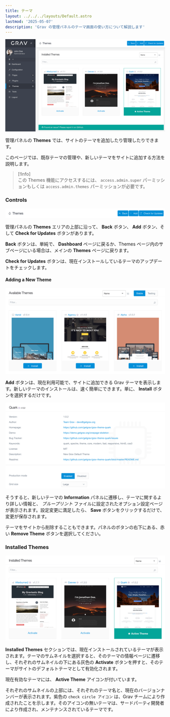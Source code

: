 ```yaml
---
title: テーマ
layout: ../../../layouts/Default.astro
lastmod: '2025-05-07'
description: 'Grav の管理パネルのテーマ画面の使い方について解説します'
---
```


![Admin Themes](themes.png)

管理パネルの **Themes** では、サイトのテーマを追加したり管理したりできます。

このページでは、既存テーマの管理や、新しいテーマをサイトに追加する方法を説明します。

> [!Info]  
> この Themes 機能にアクセスするには、 `access.admin.super` パーミッションもしくは `access.admin.themes` パーミッションが必要です。

### Controls

![Admin Themes](themes1.png)

管理パネルの **Themes** エリアの上部に沿って、 **Back** ボタン、 **Add** ボタン、そして **Check for Updates** ボタンがあります。

**Back** ボタンは、単純で、 **Dashboard** ページに戻るか、Themes ページ内のサブページにいる場合は、メインの **Themes** ページに戻ります。

**Check for Updates** ボタンは、現在インストールしているテーマのアップデートをチェックします。

#### Adding a New Theme

![Admin Themes](themes2.png)

**Add** ボタンは、現在利用可能で、サイトに追加できる Grav テーマを表示します。新しいテーマのインストールは、速く簡単にできます。単に、 **Install** ボタンを選択するだけです。

![Admin Themes](themes3.png)

そうすると、新しいテーマの **Information** パネルに遷移し、テーマに関するより詳しい情報と、 *ブループリント* ファイルに設定されたオプション設定ページが表示されます。設定変更に満足したら、 **Save** ボタンをクリックするだけで、変更が保存されます。

テーマをサイトから削除することもできます。パネルのボタンの右下にある、赤い **Remove Theme** ボタンを選択してください。

### Installed Themes

![Admin Themes](themes4.png)

**Installed Themes** セクションでは、現在インストールされているテーマが表示されます。テーマのサムネイルを選択すると、そのテーマの情報ページに遷移し、それぞれのサムネイルの下にある灰色の **Activate** ボタンを押すと、そのテーマがサイトのデフォルトテーマとして有効化されます。

現在有効なテーマには、 **Active Theme** アイコンが付いています。

それぞれのサムネイルの上部には、それぞれのテーマ名と、現在のバージョンナンバーが表示されます。紫色の `check circle アイコン` は、Grav チームにより作成されたことを示します。そのアイコンの無いテーマは、サードパーティ開発者により作成され、メンテナンスされているテーマです。

